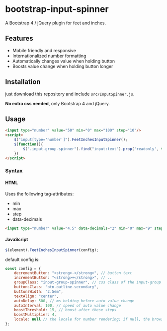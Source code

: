 # bootstrap-input-spinner

A Bootstrap 4 / jQuery plugin for feet and inches.

## Features

- Mobile friendly and responsive
- Internationalized number formatting
- Automatically changes value when holding button
- Boosts value change when holding button longer

## Installation

just download this repository and include `src/InputSpinner.js`.

**No extra css needed**, only Bootstrap 4 and jQuery.

## Usage

```html
<input type="number" value="50" min="0" max="100" step="10"/>
<script>
    $("input[type='number']").FeetInchesInputSpinner();
	$(function(){
		$(".input-group-spinner").find("input:text").prop('readonly', true);  
	})    
</script>
```

### Syntax

#### HTML

Uses the following tag-attributes:

- min
- max
- step
- data-decimals

```html
<input type="number" value="4.5" data-decimals="2" min="0" max="9" step="0.1"/>
```

#### JavaScript

```javascript
$(element).FeetInchesInputSpinner(config);
```

default config is:

```javascript
const config = {
    decrementButton: "<strong>-</strong>", // button text
    incrementButton: "<strong>+</strong>", // ..
    groupClass: "input-group-spinner", // css class of the input-group
    buttonsClass: "btn-outline-secondary",
    buttonsWidth: "2.5em",
    textAlign: "center",
    autoDelay: 500, // ms holding before auto value change
    autoInterval: 100, // speed of auto value change
    boostThreshold: 15, // boost after these steps
    boostMultiplier: 4,
    locale: null // the locale for number rendering; if null, the browsers language is used
};
```

